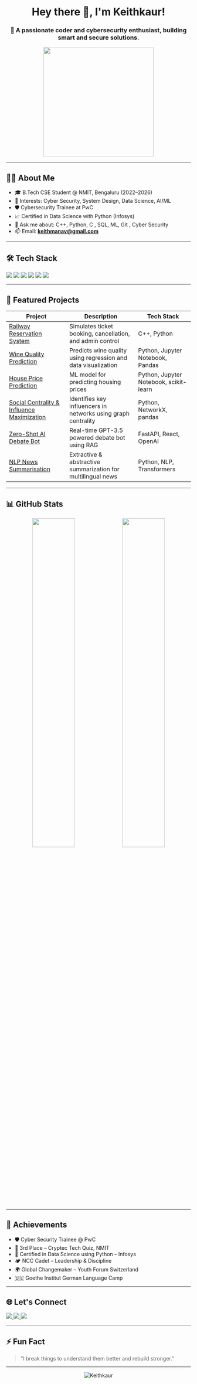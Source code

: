<h1 align="center">Hey there 👋, I'm Keithkaur!</h1>
<h3 align="center">🚀 A passionate coder and cybersecurity enthusiast, building smart and secure solutions.</h3>

<p align="center">
  <img src="https://cdn.dribbble.com/users/1162077/screenshots/3848914/programmer.gif" width="300" />
</p>

---

## 👩‍💻 About Me

- 🎓 B.Tech CSE Student @ NMIT, Bengaluru (2022–2026)
- 🧠 Interests: Cyber Security, System Design, Data Science, AI/ML
- 🛡️ Cybersecurity Trainee at PwC
- 📈 Certified in Data Science with Python (Infosys)
- 💬 Ask me about: C++, Python, C , SQL, ML, Git , Cyber Security
- 📫 Email: **keithmanav@gmail.com**

---

## 🛠 Tech Stack

<p align="left">
  <img src="https://img.shields.io/badge/C++-00599C?style=for-the-badge&logo=cplusplus&logoColor=white"/>
  <img src="https://img.shields.io/badge/Python-3776AB?style=for-the-badge&logo=python&logoColor=white"/>
  <img src="https://img.shields.io/badge/Java-ED8B00?style=for-the-badge&logo=java&logoColor=white"/>
  <img src="https://img.shields.io/badge/Jupyter-F37626?style=for-the-badge&logo=jupyter&logoColor=white"/>
  <img src="https://img.shields.io/badge/PostgreSQL-4169E1?style=for-the-badge&logo=postgresql&logoColor=white"/>
  <img src="https://img.shields.io/badge/Git-F05032?style=for-the-badge&logo=git&logoColor=white"/>
</p>

---

## 🚀 Featured Projects

| Project | Description | Tech Stack |
|--------|-------------|------------|
| [Railway Reservation System](https://github.com/Keithkaur) | Simulates ticket booking, cancellation, and admin control | C++, Python |
| [Wine Quality Prediction](https://github.com/Keithkaur) | Predicts wine quality using regression and data visualization | Python, Jupyter Notebook, Pandas |
| [House Price Prediction](https://github.com/Keithkaur) | ML model for predicting housing prices | Python, Jupyter Notebook, scikit-learn |
| [Social Centrality & Influence Maximization](https://github.com/Keithkaur/Social-centrality-analysis) | Identifies key influencers in networks using graph centrality | Python, NetworkX, pandas |
| [Zero-Shot AI Debate Bot](https://github.com/Keithkaur/ZeroShotAI-Debate-Bot) | Real-time GPT-3.5 powered debate bot using RAG | FastAPI, React, OpenAI |
| [NLP News Summarisation](https://github.com/Keithkaur) | Extractive & abstractive summarization for multilingual news | Python, NLP, Transformers |

---

## 📊 GitHub Stats

<p float="left" align="center">
  <img width="48%" src="https://github-readme-stats.vercel.app/api?username=Keithkaur&show_icons=true&theme=tokyonight" />
  <img width="48%" src="https://github-readme-stats.vercel.app/api/top-langs/?username=Keithkaur&layout=compact&theme=tokyonight" />
</p>

---

## 🏅 Achievements

- 🛡️ Cyber Security Trainee @ PwC  
- 🥉 3rd Place – Cryptec Tech Quiz, NMIT  
- 🧪 Certified in Data Science using Python – Infosys  
- 🏕️ NCC Cadet – Leadership & Discipline  
- 🌍 Global Changemaker – Youth Forum Switzerland  
- 🇩🇪 Goethe Institut German Language Camp  

---

## 🌐 Let's Connect

<p align="left">
  <a href="https://www.linkedin.com/in/keith-kaur-31b414298/" target="_blank">
    <img src="https://img.shields.io/badge/LinkedIn-0077B5?style=for-the-badge&logo=linkedin&logoColor=white"/>
  </a>
  <a href="mailto:keithmanav@gmail.com">
    <img src="https://img.shields.io/badge/Gmail-D14836?style=for-the-badge&logo=gmail&logoColor=white"/>
  </a>
  <a href="https://github.com/Keithkaur">
    <img src="https://img.shields.io/badge/GitHub-181717?style=for-the-badge&logo=github&logoColor=white"/>
  </a>
</p>

---

## ⚡ Fun Fact

> "I break things to understand them better and rebuild stronger."

---

<p align="center">
  <img src="https://komarev.com/ghpvc/?username=Keithkaur&label=Profile%20views&color=0e75b6&style=flat" alt="Keithkaur" />
</p>
